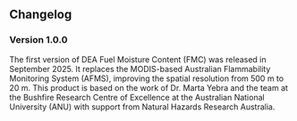 ## Changelog

### Version 1.0.0
The first version of DEA Fuel Moisture Content (FMC) was released in September 2025. It replaces the MODIS-based Australian Flammability Monitoring System (AFMS), improving the spatial resolution from 500 m to 20 m. This product is based on the work of Dr. Marta Yebra and the team at the Bushfire Research Centre of Excellence at the Australian National University (ANU) with support from Natural Hazards Research Australia.
